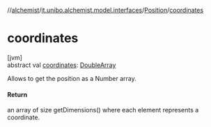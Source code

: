 //[alchemist](../../../index.md)/[it.unibo.alchemist.model.interfaces](../index.md)/[Position](index.md)/[coordinates](coordinates.md)

# coordinates

[jvm]\
abstract val [coordinates](coordinates.md): [DoubleArray](https://kotlinlang.org/api/latest/jvm/stdlib/kotlin/-double-array/index.html)

Allows to get the position as a Number array.

#### Return

an array of size getDimensions() where each element represents a     coordinate.

